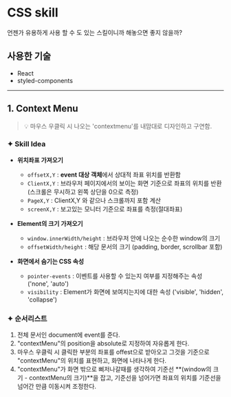 # CSS skill

언젠가 유용하게 사용 할 수 도 있는 스킬이니까 해놓으면 좋지 않을까?

## 사용한 기술

- React
- styled-components

---

## 1. Context Menu

> 💡 마우스 우클릭 시 나오는 'contextmenu'를 내맘대로 디자인하고 구연함.

### ✦ Skill Idea

- **위치좌표 가져오기**

  - <code>offsetX,Y</code> : **event 대상 객체**에서 상대적 좌표 위치를 반환함
  - <code>ClientX,Y</code> : 브라우저 페이지에서의 보이는 화면 기준으로 좌표의 위치를 반환 (스크롤은 무시하고 왼쪽 상단을 0으로 측정)
  - <code>PageX,Y</code> : ClientX,Y 와 같으나 스크롤까지 포함 계산
  - <code>screenX,Y</code> : 보고있는 모니터 기준으로 좌표를 측정(절대좌표)

- **Element의 크기 가져오기**

  - <code>window.innerWidth/height</code> : 브라우저 안에 나오는 순수한 window의 크기
  - <code>offsetWidth/height</code> : 해당 문서의 크기 (padding, border, scrollbar 포함)

- **화면에서 숨기는 CSS 속성**
  - <code>pointer-events</code> : 이벤트를 사용할 수 있는지 여부를 지정해주는 속성 ('none', 'auto')
  - <code>visibility</code> : Element가 화면에 보여지는지에 대한 속성 ('visible', 'hidden', 'collapse')

### ✦ 순서리스트

1. 전체 문서인 document에 event를 준다.
2. "contextMenu"의 position을 absolute로 지정하여 자유롭게 한다.
3. 마우스 우클릭 시 클릭한 부분의 좌표를 offest으로 받아오고 그것을 기준으로 "contextMenu"의 위치를 표현하고, 화면에 나타나게 한다.
4. "contextMenu"가 화면 밖으로 삐저나갈때를 생각하여 기준선 **(window의 크기 - contextMenu의 크기)**을 잡고, 기준선을 넘어가면 좌표의 위치를 기준선을 넘어간 만큼 이동시켜 조정한다.
